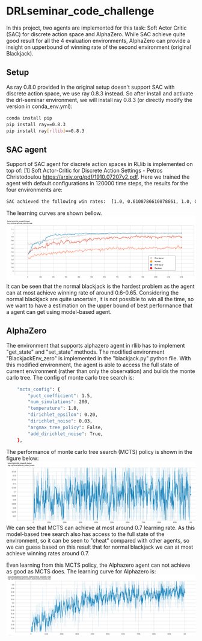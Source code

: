# DRLseminar_code_challenge
In this project, two agents are implemented for this task: Soft Actor Critic (SAC) for discrete action space and AlphaZero.
While SAC achieve quite good result for all the 4 evaluation environments, AlphaZero can provide a insight on upperbound of winning rate of the second environment (original Blackjack).
## Setup
As ray 0.8.0 provided in the original setup doesn't support SAC with discrete action space, we use ray 0.8.3 instead. So after install and activate the drl-seminar environment, we will install ray 0.8.3 (or directly modify the version in conda_env.yml):
```bash
conda install pip
pip install ray==0.8.3
pip install ray[rllib]==0.8.3
```
## SAC agent
Support of SAC agent for discrete action spaces in RLlib is implemented on top of: [1] Soft Actor-Critic for Discrete Action Settings - Petros Christodoulou https://arxiv.org/pdf/1910.07207v2.pdf.
Here we trained the agent with default configurations in 120000 time steps, the results for the four environments are:
```bash
SAC achieved the following win rates:  [1.0, 0.6108786610878661, 1.0, 0.9]
```
The learning curves are shown bellow. 
![learning curve](https://github.com/ToolManChang/DRLseminar_code_challenge/blob/master/DRL_Seminar_BlackJack/learning%20curve.png)
It can be seen that the normal blackjack is the hardest problem as the agent can at most achieve winning rate of around 0.6-0.65. Considering the normal blackjack are quite uncertain, it is not possible to win all the time, so we want to have a estimation on the upper bound of best performance that a agent can get using model-based agent.
## AlphaZero
The environment that supports alphazero agent in rllib has to implement "get_state" and "set_state" methods. The modified environment "BlackjackEnv_zero" is implemented in the "blackjack.py" python file. With this modified environment, the agent is able to access the full state of current environment (rather than only the observation) and builds the monte carlo tree. The config of monte carlo tree search is:
```bash
    "mcts_config": {
        "puct_coefficient": 1.5,
        "num_simulations": 200,
        "temperature": 1.0,
        "dirichlet_epsilon": 0.20,
        "dirichlet_noise": 0.03,
        "argmax_tree_policy": False,
        "add_dirichlet_noise": True,
    },
```
The performance of monte carlo tree search (MCTS) policy is shown in the figure below:
![monte_carlo](https://github.com/ToolManChang/DRLseminar_code_challenge/blob/master/DRL_Seminar_BlackJack/monte_carlo.png)
We can see that MCTS can achieve at most around 0.7 learning rate. As this model-based tree search also has access to the full state of the environment, so it can be seen to "cheat" compared with other agents, so we can guess based on this result that for normal blackjack we can at most achieve winning rates around 0.7.

Even learning from this MCTS policy, the Alphazero agent can not achieve as good as MCTS does. The learning curve for Alphazero is:
![alphazero](https://github.com/ToolManChang/DRLseminar_code_challenge/blob/master/DRL_Seminar_BlackJack/alpha_zero.png)
